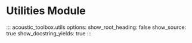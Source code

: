 # Utilities Module

::: acoustic_toolbox.utils
    options:
        show_root_heading: false
        show_source: true
        show_docstring_yields: true
:::
